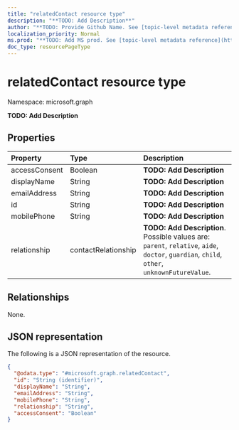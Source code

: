 ```yaml
---
title: "relatedContact resource type"
description: "**TODO: Add Description**"
author: "**TODO: Provide Github Name. See [topic-level metadata reference](https://msgo.azurewebsites.net/add/document/guidelines/metadata.html#topic-level-metadata)**"
localization_priority: Normal
ms.prod: "**TODO: Add MS prod. See [topic-level metadata reference](https://msgo.azurewebsites.net/add/document/guidelines/metadata.html#topic-level-metadata)**"
doc_type: resourcePageType
---
```


# relatedContact resource type


Namespace: microsoft.graph

**TODO: Add Description**

## Properties
|Property|Type|Description|
|:---|:---|:---|
|accessConsent|Boolean|**TODO: Add Description**|
|displayName|String|**TODO: Add Description**|
|emailAddress|String|**TODO: Add Description**|
|id|String|**TODO: Add Description**|
|mobilePhone|String|**TODO: Add Description**|
|relationship|contactRelationship|**TODO: Add Description**. Possible values are: `parent`, `relative`, `aide`, `doctor`, `guardian`, `child`, `other`, `unknownFutureValue`.|

## Relationships
None.

## JSON representation
The following is a JSON representation of the resource.
<!-- {
  "blockType": "resource",
  "@odata.type": "microsoft.graph.relatedContact"
}
-->
``` json
{
  "@odata.type": "#microsoft.graph.relatedContact",
  "id": "String (identifier)",
  "displayName": "String",
  "emailAddress": "String",
  "mobilePhone": "String",
  "relationship": "String",
  "accessConsent": "Boolean"
}
```

